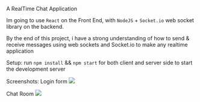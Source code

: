 A RealTime Chat Application

Im going to use `React` on the Front End, with `NodeJS` + `Socket.io` web socket library on the backend.

By the end of this project, i have a strong understanding of how to send & receive messages using web sockets and Socket.io to make any realtime application

Setup:
run `npm install` && `npm start` for both client and server side to start the development server

Screenshots:
Login form
<img src="https://i.imgur.com/d6PGYmR.png" />

Chat Room
<img src="https://i.imgur.com/D3Szws8.png" />

